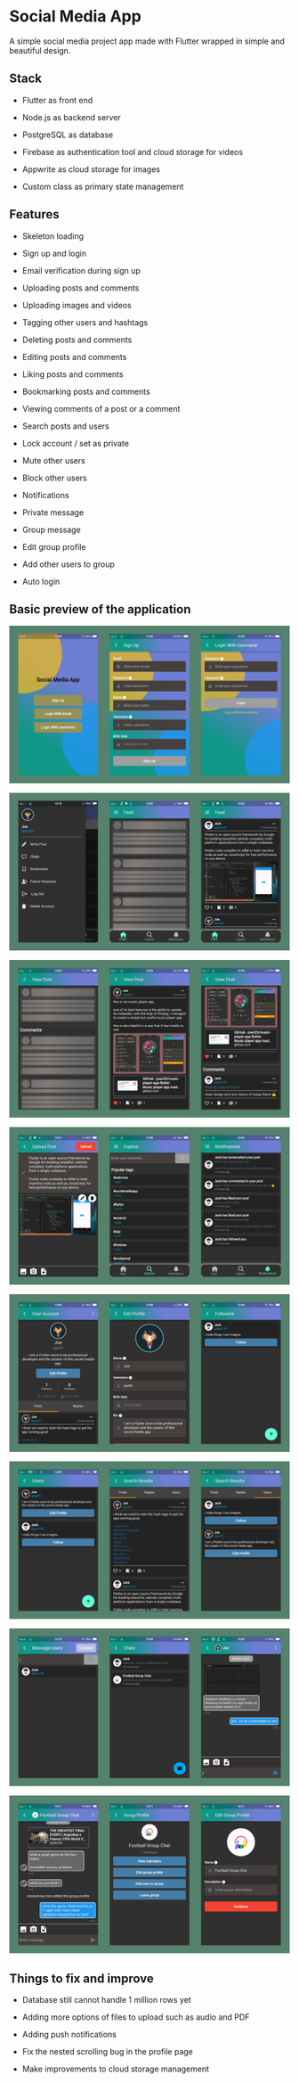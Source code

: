 # Social Media App

A simple social media project app made with Flutter wrapped in simple and beautiful design. 

## Stack

* Flutter as front end

* Node.js as backend server

* PostgreSQL as database

* Firebase as authentication tool and cloud storage for videos

* Appwrite as cloud storage for images

* Custom class as primary state management

## Features

* Skeleton loading

* Sign up and login

* Email verification during sign up

* Uploading posts and comments

* Uploading images and videos

* Tagging other users and hashtags

* Deleting posts and comments

* Editing posts and comments

* Liking posts and comments

* Bookmarking posts and comments

* Viewing comments of a post or a comment

* Search posts and users

* Lock account / set as private

* Mute other users

* Block other users

* Notifications

* Private message

* Group message

* Edit group profile

* Add other users to group

* Auto login

## Basic preview of the application

![Social media app preview](https://github.com/joec05/files/blob/main/social_media_app/app_demo_1.png?raw=true "Social media app preview 1")

![Social media app preview](https://github.com/joec05/files/blob/main/social_media_app/app_demo_2.png?raw=true "Social media app preview 2")

![Social media app preview](https://github.com/joec05/files/blob/main/social_media_app/app_demo_3.png?raw=true "Social media app preview 3")

![Social media app preview](https://github.com/joec05/files/blob/main/social_media_app/app_demo_4.png?raw=true "Social media app preview 4")

![Social media app preview](https://github.com/joec05/files/blob/main/social_media_app/app_demo_5.png?raw=true "Social media app preview 5")

![Social media app preview](https://github.com/joec05/files/blob/main/social_media_app/app_demo_6.png?raw=true "Social media app preview 6")

![Social media app preview](https://github.com/joec05/files/blob/main/social_media_app/app_demo_7.png?raw=true "Social media app preview 7")

![Social media app preview](https://github.com/joec05/files/blob/main/social_media_app/app_demo_8.png?raw=true "Social media app preview 8")

## Things to fix and improve

* Database still cannot handle 1 million rows yet

* Adding more options of files to upload such as audio and PDF

* Adding push notifications

* Fix the nested scrolling bug in the profile page 

* Make improvements to cloud storage management